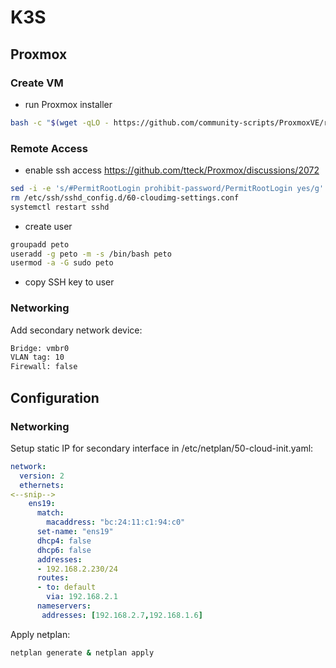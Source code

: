 # K3S

## Proxmox

### Create VM

- run Proxmox installer

```sh
bash -c "$(wget -qLO - https://github.com/community-scripts/ProxmoxVE/raw/main/vm/ubuntu2404-vm.sh)"
```

### Remote Access

- enable ssh access <https://github.com/tteck/Proxmox/discussions/2072>

```sh
sed -i -e 's/#PermitRootLogin prohibit-password/PermitRootLogin yes/g' -e 's/^PasswordAuthentication.*/PasswordAuthentication yes/' /etc/ssh/sshd_config
rm /etc/ssh/sshd_config.d/60-cloudimg-settings.conf
systemctl restart sshd
```

- create user

```sh
groupadd peto
useradd -g peto -m -s /bin/bash peto
usermod -a -G sudo peto
```

- copy SSH key to user

### Networking

Add secondary network device:

```txt
Bridge: vmbr0
VLAN tag: 10
Firewall: false
```

## Configuration

### Networking

Setup static IP for secondary interface in /etc/netplan/50-cloud-init.yaml:

```yaml
network:
  version: 2
  ethernets:
<--snip-->
    ens19:
      match:
        macaddress: "bc:24:11:c1:94:c0"
      set-name: "ens19"
      dhcp4: false
      dhcp6: false
      addresses:
      - 192.168.2.230/24
      routes:
      - to: default
        via: 192.168.2.1
      nameservers:
       addresses: [192.168.2.7,192.168.1.6]
```

Apply netplan:

```sh
netplan generate & netplan apply
```
